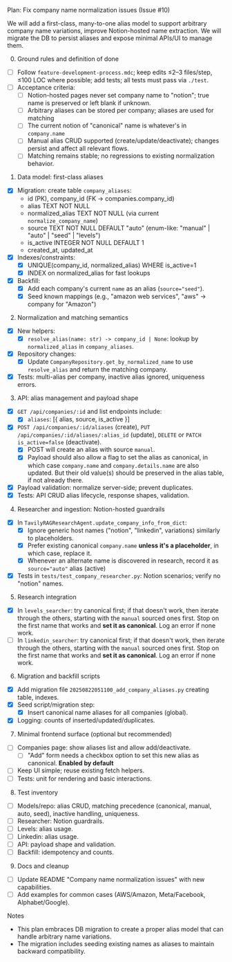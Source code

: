 Plan: Fix company name normalization issues (Issue #10)

We will add a first-class, many-to-one alias model to support arbitrary company name variations, improve Notion-hosted name extraction. We will migrate the DB to persist aliases and expose minimal APIs/UI to manage them.

0. Ground rules and definition of done

- [ ] Follow `feature-development-process.mdc`; keep edits ≤2–3 files/step, ≤100 LOC where possible; add tests; all tests must pass via `./test`.
- [ ] Acceptance criteria:
  - [ ] Notion-hosted pages never set company name to "notion"; true name is preserved or left blank if unknown.
  - [ ] Arbitrary aliases can be stored per company; aliases are used for matching
  - [ ] The current notion of "canonical" name is whatever's in `company.name`
  - [ ] Manual alias CRUD supported (create/update/deactivate); changes persist and affect all relevant flows.
  - [ ] Matching remains stable; no regressions to existing normalization behavior.

1. Data model: first-class aliases

- [x] Migration: create table `company_aliases`:
  - id (PK), company_id (FK -> companies.company_id)
  - alias TEXT NOT NULL
  - normalized_alias TEXT NOT NULL (via current `normalize_company_name`)
  - source TEXT NOT NULL DEFAULT "auto" (enum-like: "manual" | "auto" | "seed" | "levels")
  - is_active INTEGER NOT NULL DEFAULT 1
  - created_at, updated_at
- [x] Indexes/constraints:
  - [x] UNIQUE(company_id, normalized_alias) WHERE is_active=1
  - [x] INDEX on normalized_alias for fast lookups
- [x] Backfill:
  - [x] Add each company's current `name` as an alias (`source="seed"`).
  - [x] Seed known mappings (e.g., "amazon web services", "aws" → company for "Amazon")

2. Normalization and matching semantics

- [x] New helpers:
  - [x] `resolve_alias(name: str) -> company_id | None`:
        lookup by `normalized_alias` in `company_aliases`.
- [x] Repository changes:
  - [x] Update `CompanyRepository.get_by_normalized_name` to use `resolve_alias` and return the matching company.
- [x] Tests: multi-alias per company, inactive alias ignored, uniqueness errors.

3. API: alias management and payload shape

- [x] `GET /api/companies/:id` and list endpoints include:
  - [x] `aliases`: [{ alias, source, is_active }]
- [x] `POST /api/companies/:id/aliases` (create), `PUT /api/companies/:id/aliases/:alias_id` (update), `DELETE` or `PATCH is_active=false` (deactivate).
  - [x] POST will create an alias with source `manual`.
  - [x] Payload should also allow a flag to set the alias as canonical, in which case `company.name` and `company.details.name` are also updated.  But their old value(s) should be preserved in the alias table, if not already there.
- [x] Payload validation: normalize server-side; prevent duplicates.
- [x] Tests: API CRUD alias lifecycle, response shapes, validation.

4. Researcher and ingestion: Notion-hosted guardrails

- [x] In `TavilyRAGResearchAgent.update_company_info_from_dict`:
  - [x] Ignore generic host names ("notion", "linkedin", variations) similarly to placeholders.
  - [x] Prefer existing canonical `company.name` **unless it's a placeholder**, in which case, replace it.
  - [x] Whenever an alternate name is discovered in research, record it as `source="auto"` alias (active)
- [x] Tests in `tests/test_company_researcher.py`: Notion scenarios; verify no "notion" names.

5. Research integration

- [x] In `levels_searcher`: try canonical first; if that doesn't work, then iterate through the others, starting with the `manual` sourced ones first.  Stop on the first name that works and **set it as canonical**. Log an error if none work.
- [ ] In `linkedin_searcher`: try canonical first; if that doesn't work, then iterate through the others, starting with the `manual` sourced ones first.  Stop on the first name that works and **set it as canonical**. Log an error if none work.

6. Migration and backfill scripts

- [x] Add migration file `20250822051100_add_company_aliases.py` creating table, indexes.
- [x] Seed script/migration step:
  - [x] Insert canonical name aliases for all companies (global).
- [x] Logging: counts of inserted/updated/duplicates.

7. Minimal frontend surface (optional but recommended)

- [ ] Companies page: show aliases list and allow add/deactivate.
    - [ ] "Add" form needs a checkbox option to set this new alias as canonical. **Enabled by default**
- [ ] Keep UI simple; reuse existing fetch helpers.
- [ ] Tests: unit for rendering and basic interactions.

8. Test inventory

- [ ] Models/repo: alias CRUD, matching precedence (canonical, manual, auto, seed), inactive handling, uniqueness.
- [ ] Researcher: Notion guardrails.
- [ ] Levels: alias usage.
- [ ] Linkedin: alias usage.
- [ ] API: payload shape and validation.
- [ ] Backfill: idempotency and counts.

9. Docs and cleanup

- [ ] Update README "Company name normalization issues" with new capabilities.
- [ ] Add examples for common cases (AWS/Amazon, Meta/Facebook, Alphabet/Google).

Notes

- This plan embraces DB migration to create a proper alias model that can handle arbitrary name variations.
- The migration includes seeding existing names as aliases to maintain backward compatibility.
